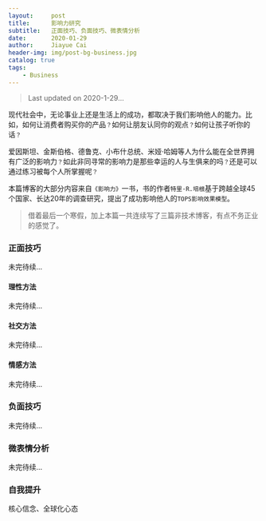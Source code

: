 ```yaml
---
layout:     post
title:      影响力研究
subtitle:   正面技巧、负面技巧、微表情分析
date:       2020-01-29
author:     Jiayue Cai
header-img: img/post-bg-business.jpg
catalog: true
tags:
    - Business
---
```


> Last updated on 2020-1-29... 

现代社会中，无论事业上还是生活上的成功，都取决于我们影响他人的能力。比如，如何让消费者购买你的产品`？`如何让朋友认同你的观点`？`如何让孩子听你的话`？`

爱因斯坦、金斯伯格、德鲁克、小布什总统、米娅·哈姆等人为什么能在全世界拥有广泛的影响力`？`如此非同寻常的影响力是那些幸运的人与生俱来的吗`？`还是可以通过练习被每个人所掌握呢`？`

本篇博客的大部分内容来自`《影响力》`一书，书的作者`特里·R.培根`基于跨越全球45个国家、长达20年的调查研究，提出了成功影响他人的`TOPS影响效果模型`。

> 借着最后一个寒假，加上本篇一共连续写了三篇非技术博客，有点不务正业的感觉了。

### 正面技巧

未完待续...

#### 理性方法

未完待续...

#### 社交方法

未完待续...

#### 情感方法

未完待续...

### 负面技巧

未完待续...

### 微表情分析

未完待续...

### 自我提升

核心信念、全球化心态


